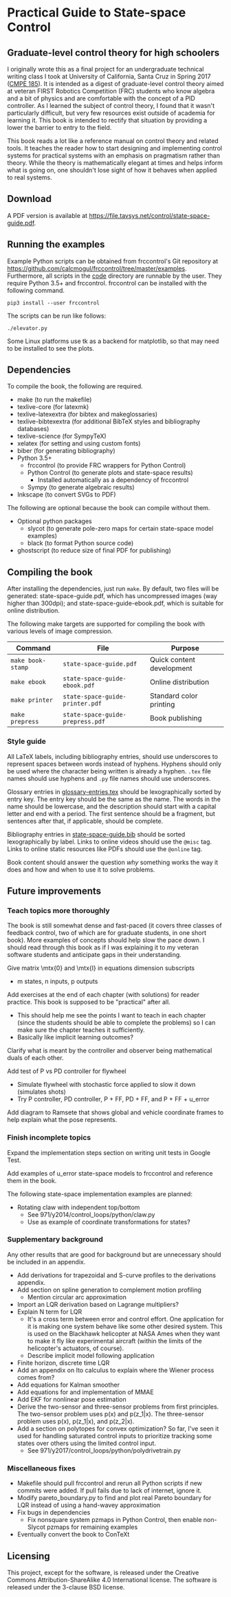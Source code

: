 # Practical Guide to State-space Control
## Graduate-level control theory for high schoolers

I originally wrote this as a final project for an undergraduate technical
writing class I took at University of California, Santa Cruz in Spring 2017
([CMPE 185](https://cmpe185-spring17-01.courses.soe.ucsc.edu/)). It is intended
as a digest of graduate-level control theory aimed at veteran FIRST Robotics
Competition (FRC) students who know algebra and a bit of physics and are
comfortable with the concept of a PID controller. As I learned the subject of
control theory, I found that it wasn't particularly difficult, but very few
resources exist outside of academia for learning it. This book is intended to
rectify that situation by providing a lower the barrier to entry to the field.

This book reads a lot like a reference manual on control theory and related
tools. It teaches the reader how to start designing and implementing control
systems for practical systems with an emphasis on pragmatism rather than theory.
While the theory is mathematically elegant at times and helps inform what is
going on, one shouldn't lose sight of how it behaves when applied to real
systems.

## Download

A PDF version is available at
https://file.tavsys.net/control/state-space-guide.pdf.

## Running the examples

Example Python scripts can be obtained from frccontrol's Git repository at
https://github.com/calcmogul/frccontrol/tree/master/examples. Furthermore, all
scripts in the [code](code) directory are runnable by the user. They require
Python 3.5+ and frccontrol. frccontrol can be installed with the following
command.

```
pip3 install --user frccontrol
```

The scripts can be run like follows:

```
./elevator.py
```

Some Linux platforms use tk as a backend for matplotlib, so that may need to be
installed to see the plots.

## Dependencies

To compile the book, the following are required.

* make (to run the makefile)
* texlive-core (for latexmk)
* texlive-latexextra (for bibtex and makeglossaries)
* texlive-bibtexextra (for additional BibTeX styles and bibliography databases)
* texlive-science (for SympyTeX)
* xelatex (for setting and using custom fonts)
* biber (for generating bibliography)
* Python 3.5+
  * frccontrol (to provide FRC wrappers for Python Control)
  * Python Control (to generate plots and state-space results)
    * Installed automatically as a dependency of frccontrol
  * Sympy (to generate algebraic results)
* Inkscape (to convert SVGs to PDF)

The following are optional because the book can compile without them.

* Optional python packages
  * slycot (to generate pole-zero maps for certain state-space model examples)
  * black (to format Python source code)
* ghostscript (to reduce size of final PDF for publishing)

## Compiling the book

After installing the dependencies, just run `make`. By default, two files will
be generated: state-space-guide.pdf, which has uncompressed images (way higher
than 300dpi); and state-space-guide-ebook.pdf, which is suitable for online
distribution.

The following make targets are supported for compiling the book with various
levels of image compression.

|Command          |File                            |Purpose                  |
|-----------------|--------------------------------|-------------------------|
|`make book-stamp`|`state-space-guide.pdf`         |Quick content development|
|`make ebook`     |`state-space-guide-ebook.pdf`   |Online distribution      |
|`make printer`   |`state-space-guide-printer.pdf` |Standard color printing  |
|`make prepress`  |`state-space-guide-prepress.pdf`|Book publishing          |

### Style guide

All LaTeX labels, including bibliography entries, should use underscores to
represent spaces between words instead of hyphens. Hyphens should only be used
where the character being written is already a hyphen. `.tex` file names should
use hyphens and `.py` file names should use underscores.

Glossary entries in [glossary-entries.tex](glossary-entries.tex) should be
lexographically sorted by entry key. The entry key should be the same as the
name. The words in the name should be lowercase, and the description should
start with a capital letter and end with a period. The first sentence should be
a fragment, but sentences after that, if applicable, should be complete.

Bibliography entries in [state-space-guide.bib](state-space-guide.bib) should be
sorted lexographically by label. Links to online videos should use the `@misc`
tag. Links to online static resources like PDFs should use the `@online` tag.

Book content should answer the question _why_ something works the way it does
and how and when to use it to solve problems.

## Future improvements

### Teach topics more thoroughly

The book is still somewhat dense and fast-paced (it covers three classes of
feedback control, two of which are for graduate students, in one short book).
More examples of concepts should help slow the pace down. I should read through
this book as if I was explaining it to my veteran software students and
anticipate gaps in their understanding.

Give matrix \mtx{0} and \mtx{I} in equations dimension subscripts
* m states, n inputs, p outputs

Add exercises at the end of each chapter (with solutions) for reader practice.
This book is supposed to be "practical" after all.
* This should help me see the points I want to teach in each chapter (since
  the students should be able to complete the problems) so I can make sure the
  chapter teaches it sufficiently.
* Basically like implicit learning outcomes?

Clarify what is meant by the controller and observer being mathematical duals of
each other.

Add test of P vs PD controller for flywheel
* Simulate flywheel with stochastic force applied to slow it down (simulates
  shots)
* Try P controller, PD controller, P + FF, PD + FF, and P + FF + u_error

Add diagram to Ramsete that shows global and vehicle coordinate frames to help
explain what the pose represents.

### Finish incomplete topics

Expand the implementation steps section on writing unit tests in Google Test.

Add examples of u_error state-space models to frccontrol and reference them in
the book.

The following state-space implementation examples are planned:

* Rotating claw with independent top/bottom
  * See 971/y2014/control_loops/python/claw.py
  * Use as example of coordinate transformations for states?

### Supplementary background

Any other results that are good for background but are unnecessary should be
included in an appendix.

* Add derivations for trapezoidal and S-curve profiles to the derivations
  appendix.
* Add section on spline generation to complement motion profiling
  * Mention circular arc approximation
* Import an LQR derivation based on Lagrange multipliers?
* Explain N term for LQR
  * It's a cross term between error and control effort. One application for it
    is making one system behave like some other desired system. This is used on
    the Blackhawk helicopter at NASA Ames when they want to make it fly like
    experimental aircraft (within the limits of the helicopter's actuators, of
    course).
  * Describe implicit model following application
* Finite horizon, discrete time LQR
* Add an appendix on Ito calculus to explain where the Wiener process comes from?
* Add equations for Kalman smoother
* Add equations for and implementation of MMAE
* Add EKF for nonlinear pose estimation
* Derive the two-sensor and three-sensor problems from first principles. The
  two-sensor problem uses p(x) and p(z_1|x). The three-sensor problem uses p(x),
  p(z_1|x), and p(z_2|x).
* Add a section on polytopes for convex optimization? So far, I've seen it used
  for handling saturated control inputs to prioritize tracking some states over
  others using the limited control input.
  * See 971/y2017/control_loops/python/polydrivetrain.py

### Miscellaneous fixes

* Makefile should pull frccontrol and rerun all Python scripts if new commits
  were added. If pull fails due to lack of internet, ignore it.
* Modify pareto_boundary.py to find and plot real Pareto boundary for LQR
  instead of using a hand-wavey approximation
* Fix bugs in dependencies
  * Fix nonsquare system pzmaps in Python Control, then enable non-Slycot pzmaps
    for remaining examples
* Eventually convert the book to ConTeXt

## Licensing

This project, except for the software, is released under the Creative Commons
Attribution-ShareAlike 4.0 International license. The software is released under
the 3-clause BSD license.
